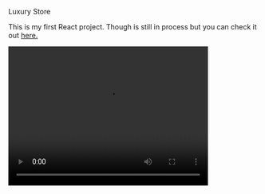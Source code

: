 Luxury Store

This is my first React project. Though is still in process but you can check it out <a href="https://eugenia-villegas.github.io/luxury-bookstore">here.</a>

<video src="https://drive.google.com/file/d/17Roh_0GX2lzjOVdjvpbH68k3sDFO78us/view?usp=sharing" width="400" height="280">
